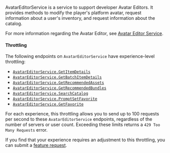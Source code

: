AvatarEditorService is a service to support developer Avatar Editors. It
provides methods to modify the player's platform avatar, request information
about a user's inventory, and request information about the catalog.

For more information regarding the Avatar Editor, see
[Avatar Editor Service](https://create.roblox.com/docs/players/avatar-editor).
#### Throttling

The following endpoints on `AvatarEditorService` have experience-level
throttling:

- [`AvatarEditorService.GetItemDetails`](https://create.roblox.com/docs/reference/engine/classes/AvatarEditorService#GetItemDetails)
- [`AvatarEditorService.GetBatchItemDetails`](https://create.roblox.com/docs/reference/engine/classes/AvatarEditorService#GetBatchItemDetails)
- [`AvatarEditorService.GetRecommendedAssets`](https://create.roblox.com/docs/reference/engine/classes/AvatarEditorService#GetRecommendedAssets)
- [`AvatarEditorService.GetRecommendedBundles`](https://create.roblox.com/docs/reference/engine/classes/AvatarEditorService#GetRecommendedBundles)
- [`AvatarEditorService.SearchCatalog`](https://create.roblox.com/docs/reference/engine/classes/AvatarEditorService#SearchCatalog)
- [`AvatarEditorService.PromptSetFavorite`](https://create.roblox.com/docs/reference/engine/classes/AvatarEditorService#PromptSetFavorite)
- [`AvatarEditorService.GetFavorite`](https://create.roblox.com/docs/reference/engine/classes/AvatarEditorService#GetFavorite)

For each experience, this throttling allows you to send up to 100 requests per
second to these `AvatarEditorService` endpoints, regardless of the number of
servers or user count. Exceeding these limits returns a
`429 Too Many Requests` error.

If you find that your experience requires an adjustment to this throttling,
you can submit a
[feature request](https://create.roblox.com/docs/https://devforum.roblox.com/t/how-to-post-a-feature-request/37232).
